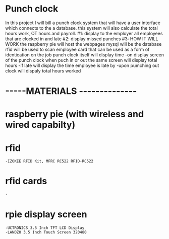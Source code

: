 # Punch clock 
In this project I will bill a punch clock system that will have a user interface which connects to the a database. this system will also calculate the total hours work, OT hours and payroll. 
#1: display to the employer all employees that are clocked in and late
#2: display missed punches
#3: 
HOW IT WILL WORK
the raspberry pie will host the webpages 
mysql will be the database 
rfid will be used to scan employee card that can be used as a form of identication on the job
punch clock itself will display
time -on display screen of the punch clock
when puch in or out the same screen will display total hours
    -if late will display the time employee is late by
    -upon pumching out clock will dispaly total hours worked
# -----MATERIALS --------------
# raspberry pie (with wireless and wired capabilty)
# rfid
    -IZOKEE RFID Kit, MFRC RC522 RFID-RC522
# rfid cards
    -
# rpie display screen
    -UCTRONICS 3.5 Inch TFT LCD Display 
    -LANDZO 3.5 Inch Touch Screen 320480
